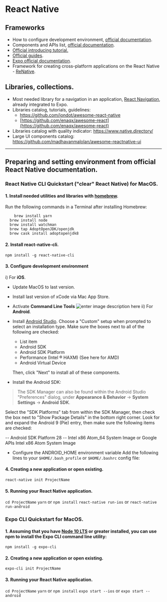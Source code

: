 # React Native

## Frameworks
 - How to configure development environment, [official documentation](https://facebook.github.io/react-native/docs/getting-started.html).
 - Components and APIs list, [official documentation](https://facebook.github.io/react-native/docs/activityindicator). 
 - [Official introducing tutorial.](https://facebook.github.io/react-native/docs/tutorial)
 - [Official guides](https://facebook.github.io/react-native/docs/optimizing-flatlist-configuration).
 - [Expo official documentation](https://docs.expo.io/versions/latest/).
 - Framework for creating cross-platform applications on the React Native - [ReNative](https://github.com/pavjacko/renative#readme).
 
## Libraries, collections.
 - Most needed library for a navigation in an application, [React Navigation](https://reactnavigation.org/docs/en/getting-started.html), already integrated to Expo.
 - Libraries catalog, tutorials, guidelines: 
	 - https://github.com/jondot/awesome-react-native  
	 - [https://github.com/enaqx/awesome-react](https://github.com/enaqx/awesome-react)
 - Libraries catalog with quality indicator: https://www.native.directory/
 - Large UI components catalog: https://github.com/madhavanmalolan/awesome-reactnative-ui

---

## Preparing and setting environment from official React Native documentation.

### React Native CLI Quickstart ("clear" React Native) for MacOS.

#### 1. Install needed utilities and libraries with [homebrew](https://brew.sh/).
Run the following commands in a Terminal after installing Homebrew:

	    brew install yarn
      brew install node
      brew install watchman
      brew tap AdoptOpenJDK/openjdk
      brew cask install adoptopenjdk8

#### 2. Install react-native-cli.
`npm install -g react-native-cli`

#### 3. Configure development environment
   i) For **iOS**.
- Update MacOS to last version.
- Install last version of xCode via Mac App Store.
- Activate **Command Line Tools** 
 ![enter image description here](https://facebook.github.io/react-native/docs/assets/GettingStartedXcodeCommandLineTools.png)
 ii) For **Android**.
 - Install [Android Studio](https://developer.android.com/studio/index.html). Choose a "Custom" setup when prompted to select an installation type. Make sure the boxes next to all of the following are checked:
 
	 - List item
	 - Android SDK
	 - Android SDK Platform
	 - Performance (Intel ® HAXM) (See here for AMD)
	 - Android Virtual Device
 
	 Then, click "Next" to install all of these components.
 - Install the Android SDK:

>  The SDK Manager can also be found within the Android Studio
> "Preferences" dialog, under **Appearance & Behavior** → **System
> Settings** → **Android SDK**.
> 
Select the "SDK Platforms" tab from within the SDK Manager, then check the box next to "Show Package Details" in the bottom right corner. Look for and expand the Android 9 (Pie) entry, then make sure the following items are checked:

 -- Android SDK Platform 28
 -- Intel x86 Atom_64 System Image or Google APIs Intel x86 Atom System Image

 - Configure the ANDROID_HOME environment variable
 Add the following lines to your `$HOME/.bash_profile` or `$HOME/.bashrc` config file:

#### 4. Creating a new application or open existing.
`react-native init ProjectName` 

#### 5. Running your React Native application.

`cd ProjectName`
`yarn` or `npm install`
`react-native run-ios` or `react-native run-android`


### Expo CLI Quickstart  for MacOS.

#### 1. Assuming that you have [Node 10 LTS](https://nodejs.org/en/download/) or greater installed, you can use npm to install the Expo CLI command line utility:

    npm install -g expo-cli
#### 2. Creating a new application or open existing.
`expo-cli init ProjectName` 

#### 3. Running your React Native application.
`cd ProjectName`
`yarn` or `npm install`
`expo start --ios` or `expo start --android`